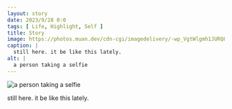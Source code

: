 ```yaml
---
layout: story
date: 2023/9/28 0:0
tags: [ Life, Highlight, Self ]
title: Story
image: https://photos.muan.dev/cdn-cgi/imagedelivery/-wp_VgtWlgmh1JURQ8t1mg/508f87da-f183-464a-b4a1-8224ffcc6400/public
caption: |
  still here. it be like this lately.
alt: |
  a person taking a selfie
---
```


![a person taking a selfie](https://photos.muan.dev/cdn-cgi/imagedelivery/-wp_VgtWlgmh1JURQ8t1mg/508f87da-f183-464a-b4a1-8224ffcc6400/public)

still here. it be like this lately.

